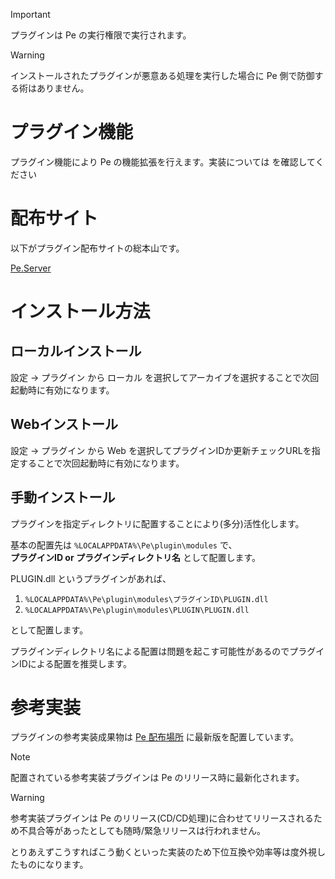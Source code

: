 > [!IMPORTANT]
> プラグインは Pe の実行権限で実行されます。

> [!WARNING]
> インストールされたプラグインが悪意ある処理を実行した場合に Pe 側で防御する術はありません。

# プラグイン機能

プラグイン機能により Pe の機能拡張を行えます。実装については <MdLink page="dev.plugin" /> を確認してください

# 配布サイト

以下がプラグイン配布サイトの総本山です。

[Pe.Server](https://peserver.site/plugin)

# インストール方法

## ローカルインストール

設定 → プラグイン から <MdInline kind="ui">ローカル</MdInline> を選択してアーカイブを選択することで次回起動時に有効になります。

## Webインストール

設定 → プラグイン から <MdInline kind="ui">Web</MdInline> を選択してプラグインIDか更新チェックURLを指定することで次回起動時に有効になります。

## 手動インストール

プラグインを指定ディレクトリに配置することにより(多分)活性化します。

基本の配置先は `%LOCALAPPDATA%\Pe\plugin\modules` で、<br />
**プラグインID or プラグインディレクトリ名** として配置します。

PLUGIN.dll というプラグインがあれば、

1. `%LOCALAPPDATA%\Pe\plugin\modules\プラグインID\PLUGIN.dll`
2. `%LOCALAPPDATA%\Pe\plugin\modules\PLUGIN\PLUGIN.dll`

として配置します。

プラグインディレクトリ名による配置は問題を起こす可能性があるのでプラグインIDによる配置を推奨します。

# 参考実装

プラグインの参考実装成果物は [Pe 配布場所](https://github.com/sk-0520/Pe/releases/latest) に最新版を配置しています。

> [!NOTE]
> 配置されている参考実装プラグインは Pe のリリース時に最新化されます。

> [!WARNING]
> 参考実装プラグインは Pe のリリース(CD/CD処理)に合わせてリリースされるため不具合等があったとしても随時/緊急リリースは行われません。
> 
> とりあえずこうすればこう動くといった実装のため下位互換や効率等は度外視したものになります。

